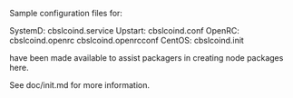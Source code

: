 Sample configuration files for:

SystemD: cbslcoind.service
Upstart: cbslcoind.conf
OpenRC:  cbslcoind.openrc
         cbslcoind.openrcconf
CentOS:  cbslcoind.init

have been made available to assist packagers in creating node packages here.

See doc/init.md for more information.
